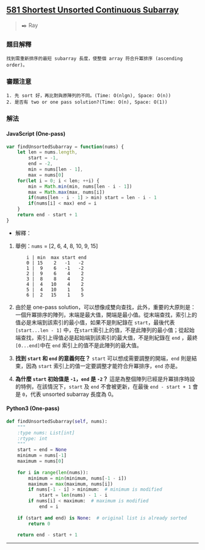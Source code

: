 
## [581 Shortest Unsorted Continuous Subarray](https://leetcode.com/problems/shortest-unsorted-continuous-subarray/)
> :black_nib: Ray
### 題目解釋
	找到需重新排序的最短 subarray 長度，使整個 array 符合升冪排序 (ascending order)。
### 審題注意
    1. 先 sort 好，再比對與原陣列的不同。(Time: O(nlgn), Space: O(n))
    2. 是否有 two or one pass solution?(Time: O(n), Space: O(1))
### 解法
#### JavaScript (One-pass)
```javascript
var findUnsortedSubarray = function(nums) {
    let len = nums.length,
        start = -1,
        end = -2,
        min = nums[len - 1],
        max = nums[0]
    for(let i = 0; i < len; ++i) {
        min = Math.min(min, nums[len - i - 1])
        max = Math.max(max, nums[i])
        if(nums[len - i - 1] > min) start = len - i - 1
        if(nums[i] < max) end = i
    }
    return end - start + 1
}
```
- 解釋：
 1. 舉例：`nums` = [2, 6, 4, 8, 10, 9, 15]	
	```
		i | min  max start end
		0 | 15    2   -1   -2
		1 |  9    6   -1   -2
		2 |  9    6    4    2
		3 |  8    8    4    2
		4 |  4   10    4    2
		5 |  4   10    1    5
		6 |  2   15    1    5
	```
 
 2. 由於是 one-pass solution，可以想像成雙向查找，此外，重要的大原則是：一個升冪排序的陣列，末端是最大值，開端是最小值。從末端查找，索引上的值必是末端到該索引的最小值，如果不是則紀錄在 `start`，最後代表 `[start...len - 1]` 中，在`start`索引上的值，不是此陣列的最小值；從起始端查找，索引上得值必是起始端到該索引的最大值，不是則紀錄在 `end` ，最終 `[0...end]`中在 `end` 索引上的值不是此陣列的最大值。
 
 3. **找到 `start` 和 `end` 的意義何在？** `start` 可以想成需要調整的開端，`end` 則是結束，因為 `start` 索引上的值一定要調整才能符合升冪排序，`end` 亦是。
 
 4. **為什麼 `start` 初始值是 `-1`，`end` 是 `-2`？** 這是為整個陣列已經是升冪排序時設的特例，在該情況下，`start` 及 `end` 不會被更新，在最後 `end - start + 1` 會是 `0`，代表 unsorted subarray 長度為 0。

#### Python3 (One-pass)
```python
def findUnsortedSubarray(self, nums):
    """
    :type nums: List[int]
    :rtype: int
    """
    start = end = None
    minimum = nums[-1]
    maximum = nums[0]
    
    for i in range(len(nums)):
        minimum = min(minimum, nums[-1 - i])
        maximum = max(maximum, nums[i])
        if nums[-1 - i] > minimum:  # minimum is modified
            start = len(nums) - 1 - i
        if nums[i] < maximum:  # maximum is modified
            end = i
    
    if (start and end) is None:  # original list is already sorted
        return 0

    return end - start + 1
```
---
